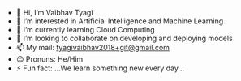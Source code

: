 - 👋 Hi, I’m Vaibhav Tyagi
- 👀 I’m interested in Artificial Intelligence and Machine Learning
- 🌱 I’m currently learning Cloud Computing
- 💞️ I’m looking to collaborate on developing and deploying models
- 📫 My mail: tyagivaibhav2018+git@gmail.com
- 😊 Pronuns: He/Him
- ⚡ Fun fact: ...We learn something new every day...
